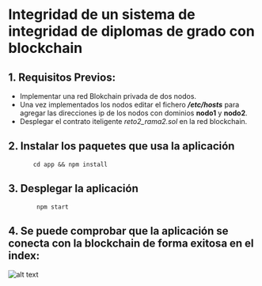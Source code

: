 # Integridad de un sistema de integridad de diplomas de grado con blockchain

## 1. Requisitos Previos:

* Implementar una red Blokchain privada de dos nodos.
* Una vez implementados los nodos editar el fichero ***/etc/hosts*** para agregar las direcciones ip de los nodos con dominios 
**nodo1** y **nodo2**.
* Desplegar el contrato iteligente *reto2_rama2.sol* en la red blockchain.

## 2. Instalar los paquetes que usa la aplicación 
           cd app && npm install
           
## 3. Desplegar la aplicación
            npm start
            
## 4. Se puede comprobar que la aplicación se conecta con la blockchain de forma exitosa en el index:

![alt text](https://github.com/jitapichab/integridaddiplomas/blob/master/estadocadenadebloques.png)


